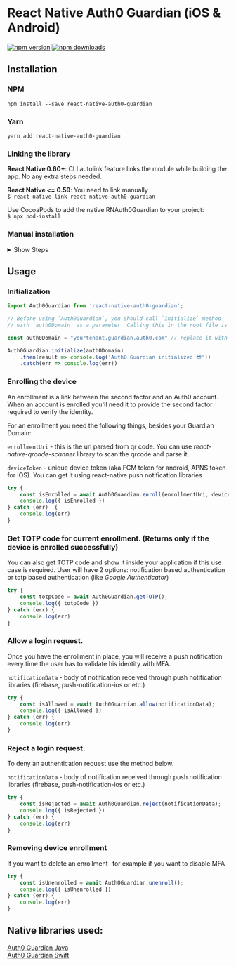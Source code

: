 
# React Native Auth0 Guardian (iOS & Android)

[![npm version](https://badge.fury.io/js/react-native-auth0-guardian.svg?update=9)](http://badge.fury.io/js/react-native-auth0-guardian)
[![npm downloads](https://img.shields.io/npm/dm/react-native-push-auth0-guardian.svg?update=9)](http://badge.fury.io/js/react-native-auth0-guardian)


## Installation

### NPM

`npm install --save react-native-auth0-guardian`

### Yarn

`yarn add react-native-auth0-guardian`



### Linking the library

**React Native 0.60+**:  CLI autolink feature links the module while building the app. No any extra steps needed.

**React Native <= 0.59**: You need to link manually   
`$ react-native link react-native-auth0-guardian`


Use CocoaPods to add the native RNAuth0Guardian to your project:   
`$ npx pod-install`

### Manual installation
<details>
<summary>Show Steps</summary>
<br>




#### iOS

1. In XCode, in the project navigator, right click `Libraries` ➜ `Add Files to [your project's name]`
2. Go to `node_modules` ➜ `react-native-auth0-guardian` and add `RNAuth0Guardian.xcodeproj`
3. In XCode, in the project navigator, select your project. Add `libRNAuth0Guardian.a` to your project's `Build Phases` ➜ `Link Binary With Libraries`
4. Run your project (`Cmd+R`)<

#### Android

1. Open up `android/app/src/main/java/[...]/MainActivity.java`
  - Add `import com.reactlibrary.RNAuth0GuardianPackage;` to the imports at the top of the file
  - Add `new RNAuth0GuardianPackage()` to the list returned by the `getPackages()` method
2. Append the following lines to `android/settings.gradle`:
  	```
  	include ':react-native-auth0-guardian'
  	project(':react-native-auth0-guardian').projectDir = new File(rootProject.projectDir, 	'../node_modules/react-native-auth0-guardian/android')
  	```
3. Insert the following lines inside the dependencies block in `android/app/build.gradle`:
  	```
      implementation project(':react-native-auth0-guardian')
  	```
</details>

## Usage
### Initialization
```javascript
import Auth0Guardian from 'react-native-auth0-guardian';

// Before using `Auth0Guardian`, you should call `initialize` method 
// with `auth0Domain` as a parameter. Calling this in the root file is recommended Ex: root index.js or App.js

const auth0Domain = "yourtenant.guardian.auth0.com" // replace it with your own

Auth0Guardian.initialize(auth0Domain)
	.then(result => console.log('Auth0 Guardian initialized 😎'))
	.catch(err => console.log(err))
```

### Enrolling the device

An enrollment is a link between the second factor and an Auth0 account. When an account is enrolled you'll need it to provide the second factor required to verify the identity.

For an enrollment you need the following things, besides your Guardian Domain:

`enrollmentUri` - this is the url parsed from qr code. You can use *react-native-qrcode-scanner* library to scan the qrcode and parse it.   

`deviceToken` - unique device token (aka FCM token for android, APNS token for iOS). You can get it using react-native push notification libraries

```javascript
try {
	const isEnrolled = await Auth0Guardian.enroll(enrollmentUri, deviceToken);
	console.log({ isEnrolled })
} catch (err)  {
	console.log(err)
}
```

### Get TOTP code for current enrollment. (Returns only if the device is enrolled successfully) 
You can also get TOTP code and show it inside your application if this use case is required. User will have 2 options: notification based authentication or totp based authentication (like *Google Authenticator*)

```javascript
try {
	const totpCode = await Auth0Guardian.getTOTP();
	console.log({ totpCode })
} catch (err) {
	console.log(err)
}
```

### Allow a login request.
Once you have the enrollment in place, you will receive a push notification every time the user has to validate his identity with MFA.

`notificationData` - body of notification received through push notification libraries (firebase, push-notification-ios or etc.)

```javascript
try {
	const isAllowed = await Auth0Guardian.allow(notificationData);
	console.log({ isAllowed })
} catch (err) {
	console.log(err)
}
```

### Reject a login request.
To deny an authentication request use the method below.

`notificationData` - body of notification received through push notification libraries (firebase, push-notification-ios or etc.)

```javascript
try {
	const isRejected = await Auth0Guardian.reject(notificationData);
	console.log({ isRejected })
} catch (err) {
	console.log(err)
}
```

### Removing  device enrollment
If you want to delete an enrollment -for example if you want to disable MFA

```javascript
try {
	const isUnenrolled = await Auth0Guardian.unenroll();
	console.log({ isUnenrolled })
} catch (err) {
	console.log(err)
}
```


## Native libraries used:

[Auth0 Guardian Java](https://github.com/auth0/Guardian.java)   
[Auth0 Guardian Swift](https://github.com/auth0/Guardian.swift)


